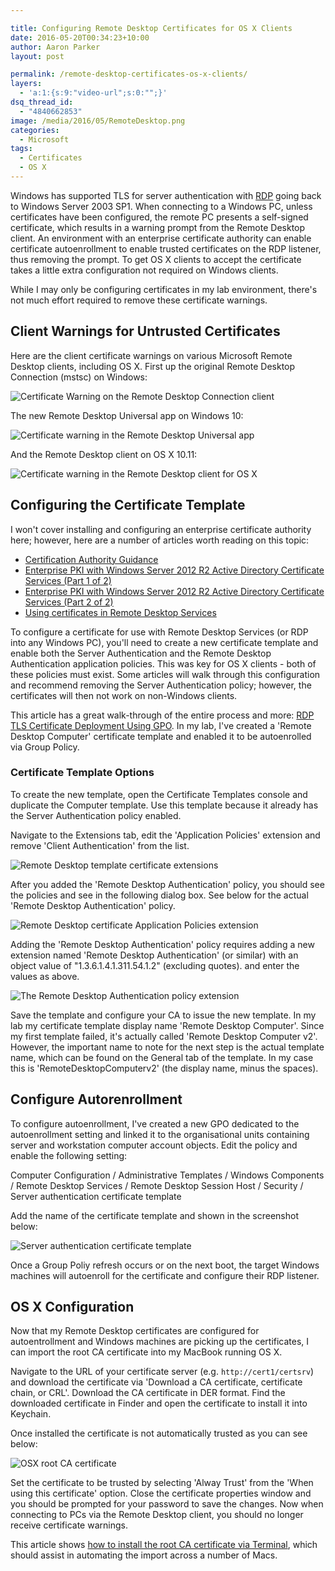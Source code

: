 ```yaml
---

title: Configuring Remote Desktop Certificates for OS X Clients
date: 2016-05-20T00:34:23+10:00
author: Aaron Parker
layout: post

permalink: /remote-desktop-certificates-os-x-clients/
layers:
  - 'a:1:{s:9:"video-url";s:0:"";}'
dsq_thread_id:
  - "4840662853"
image: /media/2016/05/RemoteDesktop.png
categories:
  - Microsoft
tags:
  - Certificates
  - OS X
---
```

Windows has supported TLS for server authentication with [RDP](https://technet.microsoft.com/en-us/library/dn473009) going back to Windows Server 2003 SP1. When connecting to a Windows PC, unless certificates have been configured, the remote PC presents a self-signed certificate, which results in a warning prompt from the Remote Desktop client. An environment with an enterprise certificate authority can enable certificate autoenrollment to enable trusted certificates on the RDP listener, thus removing the prompt. To get OS X clients to accept the certificate takes a little extra configuration not required on Windows clients.

While I may only be configuring certificates in my lab environment, there's not much effort required to remove these certificate warnings.

## Client Warnings for Untrusted Certificates

Here are the client certificate warnings on various Microsoft Remote Desktop clients, including OS X. First up the original Remote Desktop Connection (mstsc) on Windows:

![Certificate Warning on the Remote Desktop Connection client]({{site.baseurl}}/media/2016/05/remote-desktop-cert-error-mstsc.png)

The new Remote Desktop Universal app on Windows 10:

![Certificate warning in the Remote Desktop Universal app]({{site.baseurl}}/media/2016/05/remote-desktop-cert-error-uwa.png)

And the Remote Desktop client on OS X 10.11:

![Certificate warning in the Remote Desktop client for OS X]({{site.baseurl}}/media/2016/05/RDP-Invalid-Certificate.png)

## Configuring the Certificate Template

I won't cover installing and configuring an enterprise certificate authority here; however, here are a number of articles worth reading on this topic:

* [Certification Authority Guidance](https://technet.microsoft.com/en-us/library/hh831574(v=ws.11).aspx)
* [Enterprise PKI with Windows Server 2012 R2 Active Directory Certificate Services (Part 1 of 2)](https://blogs.technet.microsoft.com/yungchou/2013/10/21/enterprise-pki-with-windows-server-2012-r2-active-directory-certificate-services-part-1-of-2/)
* [Enterprise PKI with Windows Server 2012 R2 Active Directory Certificate Services (Part 2 of 2)](https://blogs.technet.microsoft.com/yungchou/2013/10/22/enterprise-pki-with-windows-server-2012-r2-active-directory-certificate-services-part-2-of-2/)
* [Using certificates in Remote Desktop Services](https://technet.microsoft.com/en-us/library/dn781533(v=ws.11).aspx)

To configure a certificate for use with Remote Desktop Services (or RDP into any Windows PC), you'll need to create a new certificate template and enable both the Server Authentication and the Remote Desktop Authentication application policies. This was key for OS X clients - both of these policies must exist. Some articles will walk through this configuration and recommend removing the Server Authentication policy; however, the certificates will then not work on non-Windows clients.

This article has a great walk-through of the entire process and more: [RDP TLS Certificate Deployment Using GPO](http://www.darkoperator.com/blog/2015/3/26/rdp-tls-certificate-deployment-using-gpo). In my lab, I've created a 'Remote Desktop Computer' certificate template and enabled it to be autoenrolled via Group Policy.

### Certificate Template Options

To create the new template, open the Certificate Templates console and duplicate the Computer template. Use this template because it already has the Server Authentication policy enabled.

Navigate to the Extensions tab, edit the 'Application Policies' extension and remove 'Client Authentication' from the list.

![Remote Desktop template certificate extensions]({{site.baseurl}}/media/2016/05/Remote-Desktop-Cert-Extensions.png)

After you added the 'Remote Desktop Authentication' policy, you should see the policies and see in the following dialog box. See below for the actual 'Remote Desktop Authentication' policy.

![Remote Desktop certificate Application Policies extension]({{site.baseurl}}/media/2016/05/Remote-Desktop-Cert-Extensions-Application-Policies.png)

Adding the 'Remote Desktop Authentication' policy requires adding a new extension named 'Remote Desktop Authentication' (or similar) with an object value of "1.3.6.1.4.1.311.54.1.2" (excluding quotes).  and enter the values as above.

![The Remote Desktop Authentication policy extension]({{site.baseurl}}/media/2016/05/Remote-Desktop-Cert-Extensions-Remote-Desktop-Authentication.png)

Save the template and configure your CA to issue the new template. In my lab my certificate template display name 'Remote Desktop Computer'. Since my first template failed, it's actually called 'Remote Desktop Computer v2'. However, the important name to note for the next step is the actual template name, which can be found on the General tab of the template. In my case this is 'RemoteDesktopComputerv2' (the display name, minus the spaces).

## Configure Autorenrollment

To configure autoenrollment, I've created a new GPO dedicated to the autoenrollment setting and linked it to the organisational units containing server and workstation computer account objects. Edit the policy and enable the following setting:

Computer Configuration / Administrative Templates / Windows Components / Remote Desktop Services / Remote Desktop Session Host / Security / Server authentication certificate template

Add the name of the certificate template and shown in the screenshot below:

![Server authentication certificate template]({{site.baseurl}}/media/2016/05/Server-Authentication-Certificate-Template.png)

Once a Group Poliy refresh occurs or on the next boot, the target Windows machines will autoenroll for the certificate and configure their RDP listener.

## OS X Configuration

Now that my Remote Desktop certificates are configured for autoentrollment and Windows machines are picking up the certificates, I can import the root CA certificate into my MacBook running OS X.

Navigate to the URL of your certificate server (e.g. `http://cert1/certsrv`) and download the certificate via 'Download a CA certificate, certificate chain, or CRL'. Download the CA certificate in DER format. Find the downloaded certificate in Finder and open the certificate to install it into Keychain.

Once installed the certificate is not automatically trusted as you can see below:

![OSX root CA certificate]({{site.baseurl}}/media/2016/05/OSX-root-CA-certificate.png)

Set the certificate to be trusted by selecting 'Alway Trust' from the 'When using this certificate' option. Close the certificate properties window and you should be prompted for your password to save the changes. Now when connecting to PCs via the Remote Desktop client, you should no longer receive certificate warnings.

This article shows [how to install the root CA certificate via Terminal](https://derflounder.wordpress.com/2011/03/13/adding-new-trusted-root-certificates-to-system-keychain/), which should assist in automating the import across a number of Macs.
